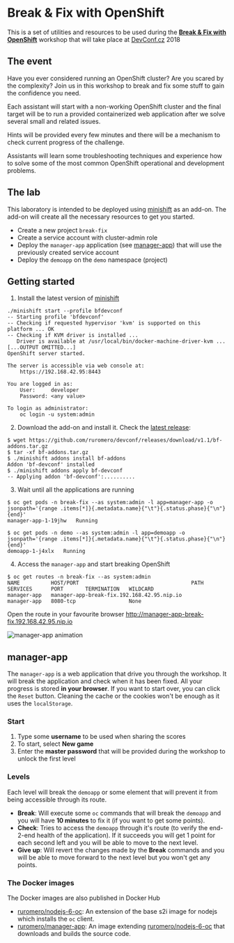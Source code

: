 # Break & Fix with OpenShift

This is a set of utilities and resources to be used during the [**Break & Fix with OpenShift**](https://devconfcz2018.sched.com/event/DJX6/breakfix-with-openshift) workshop that will take place at [DevConf.cz](https://devconf.cz/) 2018

## The event
Have you ever considered running an OpenShift cluster? Are you scared by the complexity? Join us in this workshop to break and fix some stuff to gain the confidence you need.

Each assistant will start with a non-working OpenShift cluster and the final target will be to run a provided containerized web application after we solve several small and related issues.

Hints will be provided every few minutes and there will be a mechanism to check current progress of the challenge.

Assistants will learn some troubleshooting techniques and experience how to solve some of the most common OpenShift operational and development problems.

## The lab
This laboratory is intended to be deployed using [minishift](https://github.com/minishift/minishift) as an add-on. The add-on will create all the necessary resources to get you started.

* Create a new project `break-fix`
* Create a service account with cluster-admin role
* Deploy the `manager-app` application (see [manager-app](#manager-app)) that will use the previously created service account
* Deploy the `demoapp` on the `demo` namespace (project)

## Getting started
1. Install the latest version of  [minishift](https://github.com/minishift/minishift)

  ```
  ./minishift start --profile bfdevconf
  -- Starting profile 'bfdevconf'
  -- Checking if requested hypervisor 'kvm' is supported on this platform ... OK
  -- Checking if KVM driver is installed ...
     Driver is available at /usr/local/bin/docker-machine-driver-kvm ...
  [...OUTPUT OMITTED...]
  OpenShift server started.

  The server is accessible via web console at:
      https://192.168.42.95:8443

  You are logged in as:
      User:     developer
      Password: <any value>

  To login as administrator:
      oc login -u system:admin
  ```

2. Download the add-on and install it. Check the [latest release](https://github.com/ruromero/devconf/releases/latest):

  ```
  $ wget https://github.com/ruromero/devconf/releases/download/v1.1/bf-addons.tar.gz
  $ tar -xf bf-addons.tar.gz
  $ ./minishift addons install bf-addons
  Addon 'bf-devconf' installed
  $ ./minishift addons apply bf-devconf
  -- Applying addon 'bf-devconf':..........
  ```

3. Wait until all the applications are running

  ```
  $ oc get pods -n break-fix --as system:admin -l app=manager-app -o jsonpath='{range .items[*]}{.metadata.name}{"\t"}{.status.phase}{"\n"}{end}'
  manager-app-1-19jhw	Running

  $ oc get pods -n demo --as system:admin -l app=demoapp -o jsonpath='{range .items[*]}{.metadata.name}{"\t"}{.status.phase}{"\n"}{end}'
  demoapp-1-j4xlx	Running
  ```

4. Access the `manager-app` and start breaking OpenShift

  ```
  $ oc get routes -n break-fix --as system:admin
  NAME          HOST/PORT                                    PATH      SERVICES      PORT       TERMINATION   WILDCARD
  manager-app   manager-app-break-fix.192.168.42.95.nip.io             manager-app   8080-tcp                 None
  ```

  Open the route in your favourite browser http://manager-app-break-fix.192.168.42.95.nip.io

  ![manager-app animation](https://github.com/ruromero/devconf/raw/master/extras/Break%26Fix_demo.gif)


## manager-app
The `manager-app` is a web application that drive you through the workshop. It will break the application and check when it has been fixed. All your progress is stored **in your browser**. If you want to start over, you can click the `Reset` button. Cleaning the cache or the cookies won't be enough as it uses the `localStorage`.

### Start
1. Type some **username** to be used when sharing the scores
2. To start, select **New game**
3. Enter the **master password** that will be provided during the workshop to unlock the first level

### Levels
Each level will break the `demoapp` or some element that will prevent it from being accessible through its route.
* **Break**: Will execute some `oc` commands that will break the `demoapp` and you will have **10 minutes** to fix it (if you want to get some points).
* **Check**: Tries to access the `demoapp` through it's route (to verify the end-2-end health of the application). If it succeeds you will get 1 point for each second left and you will be able to move to the next level.
* **Give up**: Will revert the changes made by the **Break** commands and you will be able to move forward to the next level but you won't get any points.

### The Docker images
The Docker images are also published in Docker Hub
* [ruromero/nodejs-6-oc](https://hub.docker.com/r/ruromero/nodejs-6-oc/): An extension of the base s2i image for nodejs which installs the `oc` client.
* [ruromero/manager-app](https://hub.docker.com/r/ruromero/manager-app/): An image extending [ruromero/nodejs-6-oc](https://hub.docker.com/r/ruromero/nodejs-6-oc/) that downloads and builds the source code.
